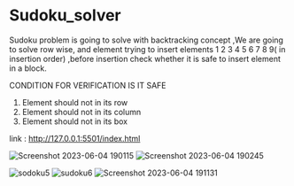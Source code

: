 # Sudoku_solver
Sudoku problem is going to solve with backtracking concept ,We are going to solve row wise, and element trying to insert elements 1 2 3 4 5 6 7 8 9( in insertion order) ,before insertion check whether it is safe to insert element in a block.

CONDITION FOR VERIFICATION IS IT SAFE  
1. Element should not in its row 
2. Element should not in its column 
3. Element should not in its box

link : http://127.0.0.1:5501/index.html

![Screenshot 2023-06-04 190115](https://github.com/dpkumar2001/Sudoku_solver/assets/113341856/4c5020fc-e6bd-45cb-82ce-c090fb3d2a63)
![Screenshot 2023-06-04 190245](https://github.com/dpkumar2001/Sudoku_solver/assets/113341856/58872f5b-83c6-4484-bb6b-aa4ec6fa0ead)

![sodoku5](https://github.com/dpkumar2001/Sudoku_solver/assets/113341856/d5e3361c-0d2f-4a8f-9443-0f9aefafda2b)
![sudoku6](https://github.com/dpkumar2001/Sudoku_solver/assets/113341856/22fb3e58-4173-48c5-ba71-0d4ba347d855)
![Screenshot 2023-06-04 191131](https://github.com/dpkumar2001/Sudoku_solver/assets/113341856/7366b855-41c7-4f62-8e02-c6f77dd3b31e)
